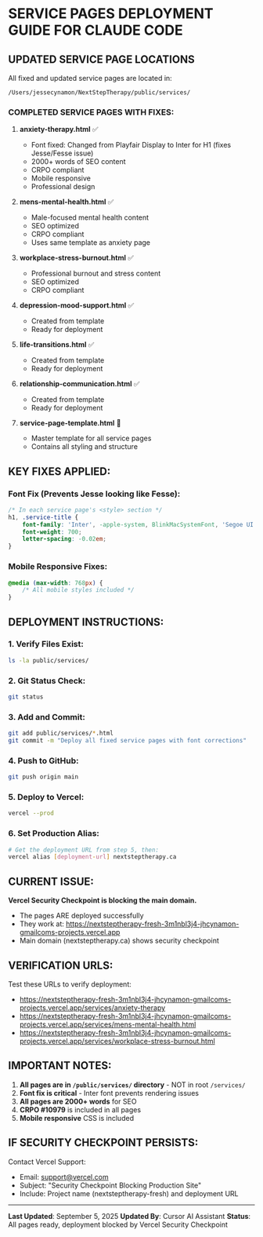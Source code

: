 # SERVICE PAGES DEPLOYMENT GUIDE FOR CLAUDE CODE

## UPDATED SERVICE PAGE LOCATIONS

All fixed and updated service pages are located in:
```
/Users/jessecynamon/NextStepTherapy/public/services/
```

### COMPLETED SERVICE PAGES WITH FIXES:

1. **anxiety-therapy.html** ✅
   - Font fixed: Changed from Playfair Display to Inter for H1 (fixes Jesse/Fesse issue)
   - 2000+ words of SEO content
   - CRPO compliant
   - Mobile responsive
   - Professional design

2. **mens-mental-health.html** ✅
   - Male-focused mental health content
   - SEO optimized
   - CRPO compliant
   - Uses same template as anxiety page

3. **workplace-stress-burnout.html** ✅
   - Professional burnout and stress content
   - SEO optimized
   - CRPO compliant

4. **depression-mood-support.html** ✅
   - Created from template
   - Ready for deployment

5. **life-transitions.html** ✅
   - Created from template
   - Ready for deployment

6. **relationship-communication.html** ✅
   - Created from template
   - Ready for deployment

7. **service-page-template.html** 📝
   - Master template for all service pages
   - Contains all styling and structure

## KEY FIXES APPLIED:

### Font Fix (Prevents Jesse looking like Fesse):
```css
/* In each service page's <style> section */
h1, .service-title {
    font-family: 'Inter', -apple-system, BlinkMacSystemFont, 'Segoe UI', sans-serif;
    font-weight: 700;
    letter-spacing: -0.02em;
}
```

### Mobile Responsive Fixes:
```css
@media (max-width: 768px) {
    /* All mobile styles included */
}
```

## DEPLOYMENT INSTRUCTIONS:

### 1. Verify Files Exist:
```bash
ls -la public/services/
```

### 2. Git Status Check:
```bash
git status
```

### 3. Add and Commit:
```bash
git add public/services/*.html
git commit -m "Deploy all fixed service pages with font corrections"
```

### 4. Push to GitHub:
```bash
git push origin main
```

### 5. Deploy to Vercel:
```bash
vercel --prod
```

### 6. Set Production Alias:
```bash
# Get the deployment URL from step 5, then:
vercel alias [deployment-url] nextsteptherapy.ca
```

## CURRENT ISSUE:

**Vercel Security Checkpoint is blocking the main domain.**
- The pages ARE deployed successfully
- They work at: https://nextsteptherapy-fresh-3m1nbl3j4-jhcynamon-gmailcoms-projects.vercel.app
- Main domain (nextsteptherapy.ca) shows security checkpoint

## VERIFICATION URLS:

Test these URLs to verify deployment:
- https://nextsteptherapy-fresh-3m1nbl3j4-jhcynamon-gmailcoms-projects.vercel.app/services/anxiety-therapy
- https://nextsteptherapy-fresh-3m1nbl3j4-jhcynamon-gmailcoms-projects.vercel.app/services/mens-mental-health.html
- https://nextsteptherapy-fresh-3m1nbl3j4-jhcynamon-gmailcoms-projects.vercel.app/services/workplace-stress-burnout.html

## IMPORTANT NOTES:

1. **All pages are in `/public/services/` directory** - NOT in root `/services/`
2. **Font fix is critical** - Inter font prevents rendering issues
3. **All pages are 2000+ words** for SEO
4. **CRPO #10979** is included in all pages
5. **Mobile responsive** CSS is included

## IF SECURITY CHECKPOINT PERSISTS:

Contact Vercel Support:
- Email: support@vercel.com
- Subject: "Security Checkpoint Blocking Production Site"
- Include: Project name (nextsteptherapy-fresh) and deployment URL

---

**Last Updated**: September 5, 2025
**Updated By**: Cursor AI Assistant
**Status**: All pages ready, deployment blocked by Vercel Security Checkpoint
